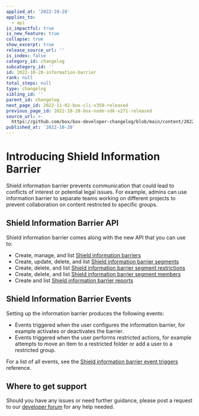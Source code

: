 ```yaml
---
applied_at: '2022-10-28'
applies_to:
  - api
is_impactful: true
is_new_feature: true
collapse: true
show_excerpt: true
release_source_url: ''
is_index: false
category_id: changelog
subcategory_id: ''
id: 2022-10-28-information-barrier
rank: null
total_steps: null
type: changelog
sibling_id: ''
parent_id: changelog
next_page_id: 2022-11-02-box-cli-v350-released
previous_page_id: 2022-10-28-box-node-sdk-v271-released
source_url: >-
  https://github.com/box/box-developer-changelog/blob/main/content/2022/10-28-information-barrier.md
published_at: '2022-10-28'
---
```

# Introducing Shield Information Barrier

Shield information barrier prevents communication that could lead to conflicts of interest or potential legal issues.
For example, admins can use information barrier to separate teams working on
different projects to prevent collaboration on content restricted to specific groups.

<!-- more -->

## Shield Information Barrier API

Shield information barrier comes along with the new API that you can use to:

* Create, manage, and list [Shield information barriers][2]
* Create, update, delete, and list [Shield information barrier segments][3]
* Create, delete, and list [Shield information barrier segment restrictions][4]
* Create, delete, and list [Shield information barrier segment members][5]
* Create and list [Shield information barrier reports][6]

## Shield Information Barrier Events

Setting up the information barrier produces the following events:

* Events triggered when the user configures the information barrier, for example activates or deactivates the barrier.
* Events triggered when the user performs restricted actions, for example attempts to move an item to a restricted folder or add a user to a restricted group.

For a list of all events, see the [Shield information barrier event triggers][7] reference.

## Where to get support

Should you have any issues or need further guidance, please post a request to
our [developer forum][1] for any help needed.

[1]: https://support.box.com/hc/en-us/community/topics/360001932973-Platform-and-Developer-Forum
[2]: r://shield-information-barrier
[3]: r://shield-information-barrier-segment
[4]: r://shield-information-barrier-segment-restriction
[5]: r://shield-information-barrier-segment-member
[6]: r://shield-information-barrier-report
[7]: g://events/event-triggers/shield-information-barrier-events